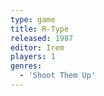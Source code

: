 ```yaml
---
type: game
title: R-Type
released: 1987
editor: Irem
players: 1
genres:
  - 'Shoot Them Up'
---
```

